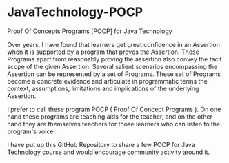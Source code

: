 # JavaTechnology-POCP
Proof Of Concepts Programs [POCP] for Java Technology

Over years, I have found that learners get great confidence in an Assertion when it is supported by a program that proves the Assertion. These Programs apart from reasonably proving the assertion also convey the tacit scope of the given Assertion. Several salient scenarios encompassing the Assertion can be represented by a set of Programs. These set of Programs become a concrete evidence and articulate in programmatic terms the context, assumptions, limitations and implications of the underlying Assertion.

I prefer to call these program POCP ( Proof Of Concept Programs ). On one hand these programs are teaching aids for the teacher, and on the other hand they are themselves teachers for those learners who can listen to the program's voice.

I have put up this GitHub Repository to share a few POCP for Java Technology course and would encourage community activity around it.
